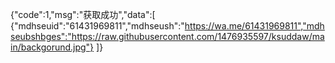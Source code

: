 {"code":1,"msg":"获取成功","data":[
{"mdhseuid":"61431969811","mdhseush":"https://wa.me/61431969811","mdhseubshbges":"https://raw.githubusercontent.com/1476935597/ksuddaw/main/backgorund.jpg"}
]}
